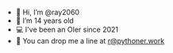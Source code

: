 - :wave: Hi, I’m @ray2060
- :rabbit: I’m 14 years old 
- :computer: I've been an OIer since 2021
- :e-mail: You can drop me a line at r@pythoner.work
